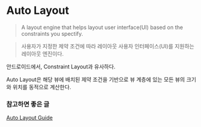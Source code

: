 # Auto Layout
> A layout engine that helps layout user interface(UI) based on the constraints you spectify.

> 사용자가 지정한 제약 조건에 따라 레이아웃 사용자 인터페이스(UI)를 지원하는 레이아웃 엔진이다.

안드로이드에서, Constraint Layout과 유사하다.

Auto Layout은 해당 뷰에 배치된 제약 조건을 기반으로 뷰 계층에 있는 모든 뷰의 크기와 위치를 동적으로 계산한다.

### 참고하면 좋은 글
[Auto Layout Guide](https://developer.apple.com/library/archive/documentation/UserExperience/Conceptual/AutolayoutPG/index.html)